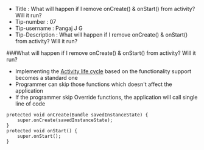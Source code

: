 * Title :  What will happen if I remove onCreate() & onStart() from activity? Will it run?
* Tip-number : 07
* Tip-username : Pangaj J G
* Tip-Description : What will happen if I remove onCreate() & onStart() from activity? Will it run?

###What will happen if I remove onCreate() & onStart() from activity? Will it run?
- Implementing the [Activity life cycle](http://developer.android.com/reference/android/app/Activity.html#ActivityLifecycle) based on the functionality support becomes a standard one
- Programmer can skip those functions which doesn't affect the application 
- If the programmer skip Override functions, the application will call single line of code

```
protected void onCreate(Bundle savedInstanceState) {
    super.onCreate(savedInstanceState);
}
protected void onStart() {
    super.onStart();
}
```